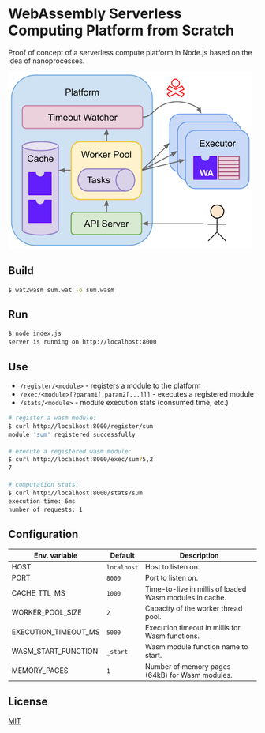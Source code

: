 # WebAssembly Serverless Computing Platform from Scratch

Proof of concept of a serverless compute platform in Node.js based on the idea of nanoprocesses.

![WebAssembly Serverless Computing Platform Architecture](https://raw.githubusercontent.com/ttulka/blog-assets/master/wasm-serverless/wasm-serverless-4.png)

## Build

```sh
$ wat2wasm sum.wat -o sum.wasm
```

## Run

```sh
$ node index.js
server is running on http://localhost:8000
```

## Use

- `/register/<module>` - registers a module to the platform
- `/exec/<module>[?param1[,param2[...]]]` - executes a registered module
- `/stats/<module>` - module execution stats (consumed time, etc.)

```sh
# register a wasm module:
$ curl http://localhost:8000/register/sum
module 'sum' registered successfully

# execute a registered wasm module:
$ curl http://localhost:8000/exec/sum?5,2
7

# computation stats:
$ curl http://localhost:8000/stats/sum
execution time: 6ms
number of requests: 1
```

## Configuration

| Env. variable        | Default     | Description |
| -------------------- | ----------- | ----------- |
| HOST                 | `localhost` | Host to listen on. |
| PORT                 | `8000`      | Port to listen on. |
| CACHE_TTL_MS         | `1000`      | Time-to-live in millis of loaded Wasm modules in cache. |
| WORKER_POOL_SIZE     | `2`         | Capacity of the worker thread pool. |
| EXECUTION_TIMEOUT_MS | `5000`      | Execution timeout in millis for Wasm functions. |
| WASM_START_FUNCTION  | `_start`    | Wasm module function name to start. |
| MEMORY_PAGES         | `1`         | Number of memory pages (64kB) for Wasm modules. |

## License

[MIT](https://github.com/ttulka/wasm-severless-from-scratch/blob/main/LICENSE)
